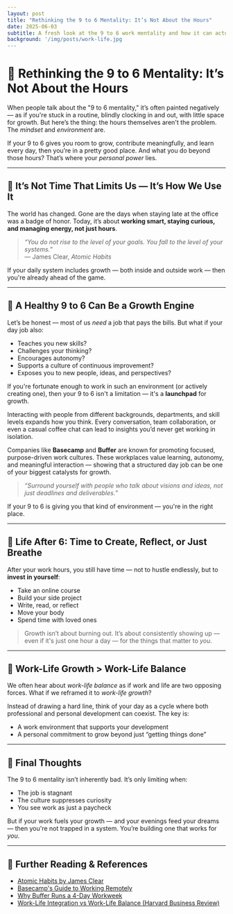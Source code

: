```yaml
---
layout: post
title: "Rethinking the 9 to 6 Mentality: It’s Not About the Hours"
date: 2025-06-03
subtitle: A fresh look at the 9 to 6 work mentality and how it can actually support personal and professional growth.
background: '/img/posts/work-life.jpg
---
```


# 💼 Rethinking the 9 to 6 Mentality: It’s Not About the Hours

When people talk about the "9 to 6 mentality," it’s often painted negatively — as if you're stuck in a routine, blindly clocking in and out, with little space for growth. But here’s the thing: the hours themselves aren't the problem. The *mindset* and *environment* are.

If your 9 to 6 gives you room to grow, contribute meaningfully, and learn every day, then you’re in a pretty good place. And what you do beyond those hours? That’s where your *personal power* lies.

---

## 🎯 It’s Not Time That Limits Us — It’s How We Use It

The world has changed. Gone are the days when staying late at the office was a badge of honor. Today, it’s about **working smart, staying curious, and managing energy, not just hours**.

> *“You do not rise to the level of your goals. You fall to the level of your systems.”*  
> — James Clear, *Atomic Habits*

If your daily system includes growth — both inside and outside work — then you're already ahead of the game.

---

## 🔁 A Healthy 9 to 6 Can Be a Growth Engine

Let’s be honest — most of us *need* a job that pays the bills. But what if your day job also:

- Teaches you new skills?  
- Challenges your thinking?  
- Encourages autonomy?  
- Supports a culture of continuous improvement?  
- Exposes you to new people, ideas, and perspectives?

If you're fortunate enough to work in such an environment (or actively creating one), then your 9 to 6 isn't a limitation — it's a **launchpad** for growth.

Interacting with people from different backgrounds, departments, and skill levels expands how you think. Every conversation, team collaboration, or even a casual coffee chat can lead to insights you’d never get working in isolation.

Companies like **Basecamp** and **Buffer** are known for promoting focused, purpose-driven work cultures. These workplaces value learning, autonomy, and meaningful interaction — showing that a structured day job can be one of your biggest catalysts for growth.

> *“Surround yourself with people who talk about visions and ideas, not just deadlines and deliverables.”*

If your 9 to 6 is giving you that kind of environment — you're in the right place.

---

## 🌅 Life After 6: Time to Create, Reflect, or Just Breathe

After your work hours, you still have time — not to hustle endlessly, but to **invest in yourself**:

- Take an online course  
- Build your side project  
- Write, read, or reflect  
- Move your body  
- Spend time with loved ones

> Growth isn’t about burning out. It’s about consistently showing up — even if it's just one hour a day — for the things that matter to *you*.

---

## 🧠 Work-Life Growth > Work-Life Balance

We often hear about *work-life balance* as if work and life are two opposing forces. What if we reframed it to *work-life growth*?

Instead of drawing a hard line, think of your day as a cycle where both professional and personal development can coexist. The key is:

- A work environment that supports your development  
- A personal commitment to grow beyond just “getting things done”

---

## 📌 Final Thoughts

The 9 to 6 mentality isn’t inherently bad. It’s only limiting when:

- The job is stagnant  
- The culture suppresses curiosity  
- You see work as just a paycheck

But if your work fuels your growth — and your evenings feed your dreams — then you're not trapped in a system. You’re building one that works for *you*.

---

## 🔗 Further Reading & References

- [Atomic Habits by James Clear](https://jamesclear.com/atomic-habits)  
- [Basecamp's Guide to Working Remotely](https://basecamp.com/books/remote)  
- [Why Buffer Runs a 4-Day Workweek](https://buffer.com/resources/four-day-workweek-2023/)  
- [Work-Life Integration vs Work-Life Balance (Harvard Business Review)](https://hbr.org/2014/03/work-life-balance-is-dead)
